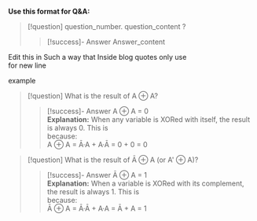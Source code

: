 

**Use this format for Q&A:**

  >[!question] question_number. question_content ? 
  >>[!success]- Answer
  >> Answer_content

Edit this in Such a way that Inside blog quotes only use <br>for new line





example 

>[!question] What is the result of A ⊕ A?
>>[!success]- Answer
>> A ⊕ A = 0<br> **Explanation:** When any variable is XORed with itself, the result is always 0. This is<br> because:<br> A ⊕ A = Ā·A + A·Ā = 0 + 0 = 0

>[!question] What is the result of Ā ⊕ A (or A' ⊕ A)?
>>[!success]- Answer
>> Ā ⊕ A = 1<br> **Explanation:** When a variable is XORed with its complement, the result is always 1. This is<br> because:<br> Ā ⊕ A = Ā·Ā + A·A = Ā + A = 1

